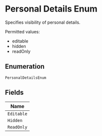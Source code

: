 
# Personal Details Enum

Specifies visibility of personal details.

Permitted values:

* editable
* hidden
* readOnly

## Enumeration

`PersonalDetailsEnum`

## Fields

| Name |
|  --- |
| `Editable` |
| `Hidden` |
| `ReadOnly` |

